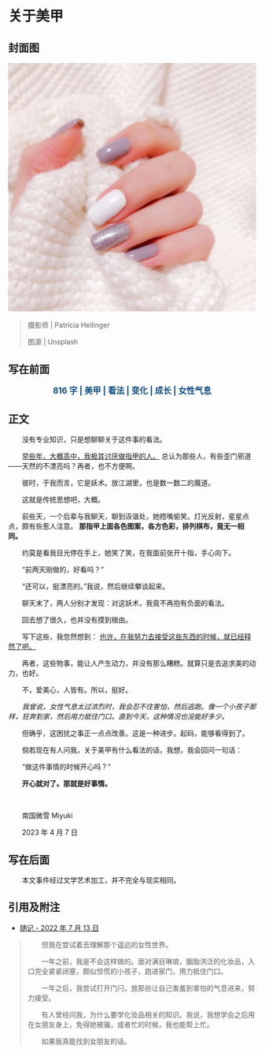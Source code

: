 # 关于美甲

## 封面图

![](https://raw.githubusercontent.com/TinySnow/GithubImageHosting/main/blog/articles/literature/patricia-hellinger-Y14F-1vzVds-unsplash.jpg)

> 摄影师 | Patrícia Hellinger
>
> 图源 | Unsplash

## 写在前面

<p style="color:#0f4c81; text-align:center; font-weight:bold; font-size:larger;">816 字 | 美甲 | 看法 | 变化 | 成长 | 女性气息</p>

## 正文

　　没有专业知识，只是想聊聊关于这件事的看法。

　　<u>早些年，大概高中，我极其讨厌做指甲的人。</u> 总认为那些人，有些歪门邪道——天然的不漂亮吗？再者，也不方便啊。

　　彼时，于我而言，它是妖术。放江湖里，也是数一数二的魔道。

　　这就是传统思想吧，大概。

　　前些天，一个后辈与我聊天，聊到诙谐处，她捂嘴偷笑。灯光反射，星星点点，颇有些惹人注意。 **那指甲上面各色图案，各方色彩，排列棋布，竟无一相同。**

　　约莫是看我目光停在手上，她笑了笑，在我面前张开十指，手心向下。

　　“前两天刚做的，好看吗？”

　　“还可以，挺漂亮的。”我说，然后继续攀谈起来。

　　聊天末了，两人分别才发现：对这妖术，我竟不再抱有负面的看法。

　　回去想了很久，也并没有摸到根由。

　　写下这些，我忽然想到： [<u>也许，在我努力去接受这些东西的时候，就已经释然了吧。</u>](https://tinysnow.github.io/%E6%96%AD%E7%AB%A0/%E9%9A%8F%E8%AE%B0/%E9%9A%8F%E8%AE%B0%20-%202022%20%E5%B9%B4%207%20%E6%9C%88%2013%20%E6%97%A5.html)

　　再者，这些物事，能让人产生动力，并没有那么糟糕。就算只是去追求美的动力，也好。

　　不，爱美心，人皆有。所以，挺好。

　　*我曾说，女性气息太过浓烈时，我会忍不住害怕，然后逃跑。像一个小孩子那样，狂奔到家，然后用力抵住门口。直到今天，这种情况也没能好多少。*

　　但确乎，这困扰之事正一点点改善。这是一种进步。起码，能够看得到了。

　　倘若现在有人问我，关于美甲有什么看法的话，我想，我会回问一句话：

　　“做这件事情的时候开心吗？”

　　**开心就对了。那就是好事情。**

<br />

　　南国微雪 Miyuki

　　2023 年 4 月 7 日

## 写在后面

　　本文事件经过文学艺术加工，并不完全与现实相同。

## 引用及附注

- [随记 - 2022 年 7 月 13 日](https://tinysnow.github.io/%E6%96%AD%E7%AB%A0/%E9%9A%8F%E8%AE%B0/%E9%9A%8F%E8%AE%B0%20-%202022%20%E5%B9%B4%207%20%E6%9C%88%2013%20%E6%97%A5.html)

> 　　但我在尝试着去理解那个遥远的女性世界。
>
> 　　一年之前，我是不会这样做的。面对满目琳琅，胭脂洪泛的化妆品，入口完全紧紧闭塞，颇似惊慌的小孩子，跑进家门，用力抵住门口。
>
> 　　一年之后，我尝试打开门闩，放那些让自己害羞到害怕的气息进来，努力接受。
>
> 　　有人曾经问我，为什么要学化妆品相关的知识。我说，我想学会之后用在女朋友身上，免得她被骗，或者忙的时候，我也能帮上忙。
>
> 　　如果我真能找到女朋友的话。

